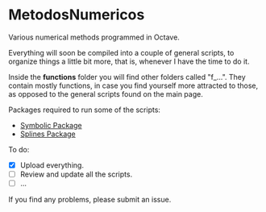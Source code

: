 # MetodosNumericos
Various numerical methods programmed in Octave. 

Everything will soon be compiled into a couple of general scripts, to organize things a little bit more, that is, whenever I have the time to do it. 

Inside the **functions** folder you will find other folders called "f_...". They contain mostly functions, in case you find yourself more attracted to those, as opposed to the general scripts found on the main page. 

Packages required to run some of the scripts:  
- [Symbolic Package](https://github.com/cbm755/octsympy) 
- [Splines Package](https://octave.sourceforge.io/splines/index.html)

To do: 
- [X] Upload everything. 
- [ ] Review and update all the scripts. 
- [ ] ...

If you find any problems, please submit an issue. 
